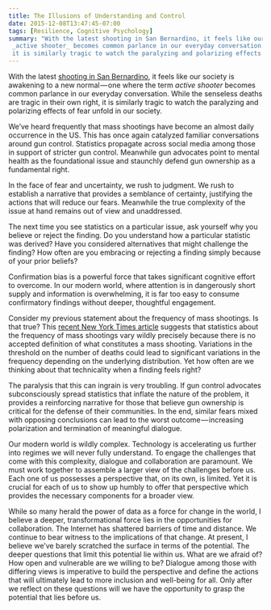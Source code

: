 ```yaml
---
title: The Illusions of Understanding and Control
date: 2015-12-08T13:47:45-07:00
tags: [Resilience, Cognitive Psychology]
summary: "With the latest shooting in San Bernardino, it feels like our society is awakening to a new normal — one where the term 
 _active shooter_ becomes common parlance in our everyday conversation. While the senseless deaths are tragic in their own right, 
 it is similarly tragic to watch the paralyzing and polarizing effects of fear unfold in our society."
---
```


With the latest [shooting in San Bernardino](https://en.wikipedia.org/wiki/2015_San_Bernardino_shooting), it feels like our society is awakening to a new normal — one where the term _active shooter_ becomes common parlance in our everyday conversation. While the senseless deaths are tragic in their own right, it is similarly tragic to watch the paralyzing and polarizing effects of fear unfold in our society.

We’ve heard frequently that mass shootings have become an almost daily occurrence in the US. This has once again catalyzed familiar conversations around gun control. Statistics propagate across social media among those in support of stricter gun control. Meanwhile gun advocates point to mental health as the foundational issue and staunchly defend gun ownership as a fundamental right.

In the face of fear and uncertainty, we rush to judgment. We rush to establish a narrative that provides a semblance of certainty, justifying the actions that will reduce our fears. Meanwhile the true complexity of the issue at hand remains out of view and unaddressed.

The next time you see statistics on a particular issue, ask yourself why you believe or reject the finding. Do you understand how a particular statistic was derived? Have you considered alternatives that might challenge the finding? How often are you embracing or rejecting a finding simply because of your prior beliefs?

Confirmation bias is a powerful force that takes significant cognitive effort to overcome. In our modern world, where attention is in dangerously short supply and information is overwhelming, it is far too easy to consume confirmatory findings without deeper, thoughtful engagement.

Consider my previous statement about the frequency of mass shootings. Is that true? This [recent New York Times article](http://www.nytimes.com/2015/12/04/opinion/how-many-mass-shootings-are-there-really.html?_r=0) suggests that statistics about the frequency of mass shootings vary wildly precisely because there is no accepted definition of what constitutes a mass shooting. Variations in the threshold on the number of deaths could lead to significant variations in the frequency depending on the underlying distribution. Yet how often are we thinking about that technicality when a finding feels right?

The paralysis that this can ingrain is very troubling. If gun control advocates subconsciously spread statistics that inflate the nature of the problem, it provides a reinforcing narrative for those that believe gun ownership is critical for the defense of their communities. In the end, similar fears mixed with opposing conclusions can lead to the worst outcome — increasing polarization and termination of meaningful dialogue.

Our modern world is wildly complex. Technology is accelerating us further into regimes we will never fully understand. To engage the challenges that come with this complexity, dialogue and collaboration are paramount. We must work together to assemble a larger view of the challenges before us. Each one of us possesses a perspective that, on its own, is limited. Yet it is crucial for each of us to show up humbly to offer that perspective which provides the necessary components for a broader view.

While so many herald the power of data as a force for change in the world, I believe a deeper, transformational force lies in the opportunities for collaboration. The Internet has shattered barriers of time and distance. We continue to bear witness to the implications of that change. At present, I believe we’ve barely scratched the surface in terms of the potential. The deeper questions that limit this potential lie within us. What are we afraid of? How open and vulnerable are we willing to be? Dialogue among those with differing views is imperative to build the perspective and define the actions that will ultimately lead to more inclusion and well-being for all. Only after we reflect on these questions will we have the opportunity to grasp the potential that lies before us.